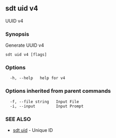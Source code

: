 ## sdt uid v4

UUID v4

### Synopsis

Generate UUID v4

```
sdt uid v4 [flags]
```

### Options

```
  -h, --help   help for v4
```

### Options inherited from parent commands

```
  -f, --file string   Input File
  -i, --input         Input Prompt
```

### SEE ALSO

* [sdt uid](sdt_uid.md)	 - Unique ID

